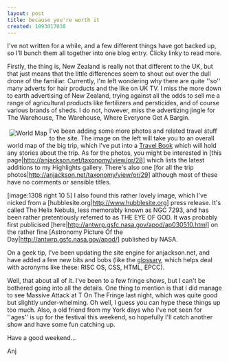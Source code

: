 ```yaml
---
layout: post
title: because you're worth it
created: 1093017038
---
```

I've not written for a while, and a few different things have got backed up, so I'll bunch them all together into one blog entry.  Clicky linky to read more.
<!--break-->
Firstly, the thing is, New Zealand is really not that different to the UK, but that just means that the little differences seem to shout out over the dull drone of the familiar.  Currently, I'm left wondering why there are quite ''so'' many adverts for hair products and the like on UK TV.  I miss the more down to earth advertising of New Zealand, trying against all the odds to sell me a range of agricultural products like fertilizers and persticides, and of course various brands of sheds.  I do not, however, miss the advertizing jingle for The Warehouse, The Warehouse, Where Everyone Get A Bargin.

<a href="/book/view/1301"><img src="/sites/anjackson.net/files/images/worldmap_s-1300.thumbnail.png" alt="World Map" border="0" align="left" style="margin: 5px"/></a>
I've been adding some more photos and related travel stuff to the site.  The image on the left will take you to an overall world map of the big trip, which I've put into a <a href="/book/travels">Travel Book</a> which will hold any stories about the trip.  As for the photos, you might be interested in [this page|http://anjackson.net/taxonomy/view/or/28] which lists the latest additions to my Highlights gallery.  There's also one [for all the trip photos|http://anjackson.net/taxonomy/view/or/29] although most of these have no comments or sensible titles.

[image:1308 right 10 5] I also found this rather lovely image, which I've nicked from a [hubblesite.org|http://www.hubblesite.org] press release.  It's called The Helix Nebula, less memorably known as NGC 7293, and has been rather pretentiously referred to as THE EYE OF GOD.  It was probably first publicised [here|http://antwrp.gsfc.nasa.gov/apod/ap030510.html] on the rather fine [Astronomy Picture Of the Day|http://antwrp.gsfc.nasa.gov/apod/] published by NASA.

On a geek tip, I've been updating the site engine for anjackson.net, and have added a few new bits and bobs (like the <a href="/glossary">glossary</a>, which helps deal with acronyms like these: RISC OS, CSS, HTML, EPCC).

Well, that about all of it.  I've been to a few fringe shows, but I can't be bothered going into all the details.  One thing to mention is that I did manage to see Massive Attack at T On The Fringe last night, which was quite good but slightly under-whelming.  Oh well, I guess you can hype these things up too much.  Also, a old friend from my York days who I've not seen for ''ages'' is up for the festival this weekend, so hopefully I'll catch another show and have some fun catching up.

Have a good weekend...

Anj
